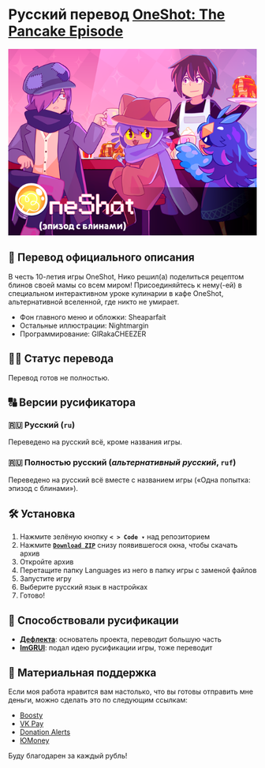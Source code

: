 # Русский перевод [OneShot: The Pancake Episode](https://futurecatgames.itch.io/oneshot-pancake-episode)
<div align="center">
    <img title="В будущем заменю эту картинку" src="Graphics/Titles/ru/normal.png">
    <br>
</div>

## 📢 Перевод официального описания

В честь 10-летия игры OneShot, Нико решил(а) поделиться рецептом блинов своей мамы со всем миром! Присоединяйтесь к нему(-ей) в специальном интерактивном уроке кулинарии в кафе OneShot, альтернативной вселенной, где никто не умирает.

* Фон главного меню и обложки: Sheaparfait
* Остальные иллюстрации: Nightmargin
* Программирование: GIRakaCHEEZER

## ✍🏻 Статус перевода

Перевод готов не полностью.

## 🔠 Версии русификатора

### 🇷🇺 Русский (`ru`)

Переведено на русский всё, кроме названия игры.

### 🇷🇺 Полностью русский (*альтернативный русский*, `ruf`)

Переведено на русский всё вместе с названием игры («Одна попытка: эпизод с блинами»).

## 🛠️ Установка

1. Нажмите зелёную кнопку **`< > Code ▾`** над репозиторием
2. Нажмите [**`Download ZIP`**](https://github.com/RushanM/OneShot-TPE-Russian-Translation/archive/refs/heads/main.zip) cнизу появившегося окна, чтобы скачать архив
3. Откройте архив
4. Перетащите папку Languages из него в папку игры с заменой файлов
5. Запустите игру
6. Выберите русский язык в настройках
7. Готово!

## 📛 Способствовали русификации

* [**Дефлекта**](https://github.com/RushanM): основатель проекта, переводит большую часть
* [**ImGRUI**](https://github.com/ImGRUI): подал идею русификации игры, тоже переводит

## 💝 Материальная поддержка

Если моя работа нравится вам настолько, что вы готовы отправить мне деньги, можно сделать это по следующим ссылкам:
* [Boosty](https://boosty.to/rushanm)
* [VK Pay](https://vk.me/moneysend/deflecta)
* [Donation Alerts](https://www.donationalerts.com/r/deflecta)
* [ЮMoney](https://yoomoney.ru/to/410015215253910)

Буду благодарен за каждый рубль!